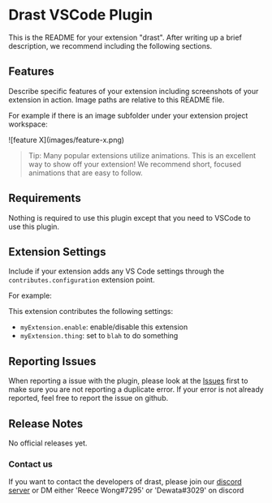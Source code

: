 # Drast VSCode Plugin

This is the README for your extension "drast". After writing up a brief description, we recommend including the
following sections.

## Features

Describe specific features of your extension including screenshots of your extension in action. Image paths are relative
to this README file.

For example if there is an image subfolder under your extension project workspace:

\!\[feature X\]\(images/feature-x.png\)

> Tip: Many popular extensions utilize animations. This is an excellent way to show off your extension! We recommend short, focused animations that are easy to follow.

## Requirements

Nothing is required to use this plugin except that you need to VSCode to use this plugin.

## Extension Settings

Include if your extension adds any VS Code settings through the `contributes.configuration` extension point.

For example:

This extension contributes the following settings:

* `myExtension.enable`: enable/disable this extension
* `myExtension.thing`: set to `blah` to do something

## Reporting Issues

When reporting a issue with the plugin, please look at the [Issues](https://github.com/Malvion/drast/labels/Plugins) first to make sure you are not reporting a duplicate error. If your error is not already reported, feel free to report the issue on github.

## Release Notes

No official releases yet.

### Contact us

If you want to contact the developers of drast, please join our [discord server](https://discord.com/invite/ZbmHzNmzPH) or DM either 'Reece Wong#7295' or 'Dewata#3029' on discord
